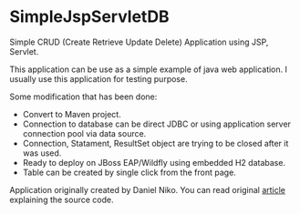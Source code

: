 # SimpleJspServletDB

Simple CRUD (Create Retrieve Update Delete) Application using JSP, Servlet.

This application can be use as a simple example of java web application. 
I usually use this application for testing purpose.

Some modification that has been done:
- Convert to Maven project.
- Connection to database can be direct JDBC or using application server connection pool via data source.
- Connection, Statament, ResultSet object are trying to be closed after it was used.
- Ready to deploy on JBoss EAP/Wildfly using embedded H2 database.
-  Table can be created by single click from the front page.

Application originally created by Daniel Niko. 
You can read original [article](http://danielniko.com/?p=16) explaining the source code.



